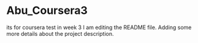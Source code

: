 # Abu_Coursera3
its for coursera test in week 3
I am editing the README file. Adding some more details about the project description.
